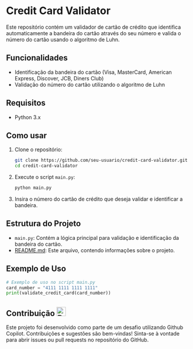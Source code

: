 # Credit Card Validator

Este repositório contém um validador de cartão de crédito que identifica automaticamente a bandeira do cartão através do seu número e valida o número do cartão usando o algoritmo de Luhn.

## Funcionalidades

- Identificação da bandeira do cartão (Visa, MasterCard, American Express, Discover, JCB, Diners Club)
- Validação do número do cartão utilizando o algoritmo de Luhn

## Requisitos

- Python 3.x

## Como usar

1. Clone o repositório:
    ```sh
    git clone https://github.com/seu-usuario/credit-card-validator.git
    cd credit-card-validator
    ```

2. Execute o script `main.py`:
    ```sh
    python main.py
    ```

3. Insira o número do cartão de crédito que deseja validar e identificar a bandeira.

## Estrutura do Projeto

- `main.py`: Contém a lógica principal para validação e identificação da bandeira do cartão.
- [README.md](http://_vscodecontentref_/0): Este arquivo, contendo informações sobre o projeto.

## Exemplo de Uso

```python
# Exemplo de uso no script main.py
card_number = "4111 1111 1111 1111"
print(validate_credit_card(card_number))
```

## Contribuição <img src="https://raw.githubusercontent.com/Tarikul-Islam-Anik/Animated-Fluent-Emojis/master/Emojis/Travel%20and%20places/Rocket.png" alt="Rocket" width="25" height="25" />

Este projeto foi desenvolvido como parte de um desafio utilizando Github Copilot. Contribuições e sugestões são bem-vindas! Sinta-se à vontade para abrir issues ou pull requests no repositório do GitHub.
